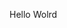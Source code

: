 Hello Wolrd




























































































































































































































